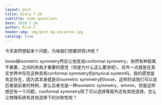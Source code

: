```yaml
---
layout: post
title: Diary 7.20
subtitle: some questions
date: 2020.7.20
author: Rick.T
header-img: img/post-bg-universe.jpg
catalog: true
---
```


今天突然想起来个问题，为啥我们想要研究cft呢？

loose掉isometric symmetry然后让他变成conformal symmetry，突然有种距离不重要，之间的夹角才重要的感觉（但是为什么这么要求呢）。另外一点就是在真实世界中存在这种具有conformal symmetry的physical system吗，我的感觉是肯定存在，因为其本身就是对isometric symmetry的loose，这样的话我们可以说后者是前者的特例，那么后者也是一种isometric symmetry，emmm，但是这样想还有一个问题，conformal symmetry除了可以选择等距外还有其他选择，怎么让物理系统有其他选择下的对称性呢？
